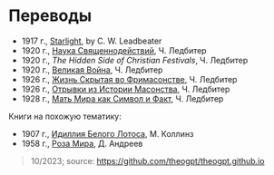 # Переводы

- 1917 г., [Starlight](https://archive.org/details/starlightsevenad00lead), by C. W. Leadbeater
- 1920 г., [Наука Священнодействий](science-of-sacraments/index.md), Ч. Ледбитер
- 1920 г., _The Hidden Side of Christian Festivals_, Ч. Ледбитер
- 1920 г., [Великая Война](the-great-war/index.md), Ч. Ледбитер
- 1926 г., [Жизнь Скрытая во Фримасонстве](hidden-life-in-freemasonry/index.md), Ч. Ледбитер
- 1926 г., [Отрывки из Истории Масонства](glimpses-of-masonic-history/index.md), Ч. Ледбитер
- 1928 г., [Мать Мира как Символ и Факт](world-mother/index.md), Ч. Ледбитер

Книги на похожую тематику:

- 1907 г., [Идиллия Белого Лотоса](idyll-of-white-lotus/index.md), М. Коллинз
- 1958 г., [Роза Мира](world-rose/index.md), Д. Андреев

 > 10/2023; source: https://github.com/theogpt/theogpt.github.io
 